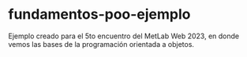 # fundamentos-poo-ejemplo
Ejemplo creado para el 5to encuentro del MetLab Web 2023, en donde vemos las bases de la programación orientada a objetos. 
